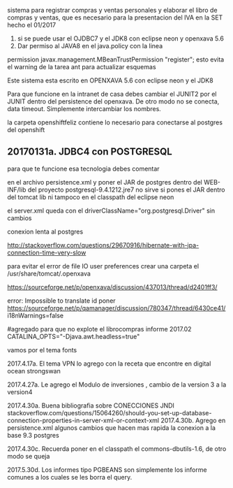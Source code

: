 sistema para registrar compras y ventas personales y elaborar 
el libro de compras y ventas, que es necesario para la
presentacion del IVA en la SET
hecho el 01/2017

1. si se puede usar el OJDBC7 y el JDK8 con eclipse neon y openxava 5.6
2. Dar permiso al JAVA8 en el java.policy con la linea

permission javax.management.MBeanTrustPermission "register";
esto evita el warning de la tarea ant para actualizar esquemas

Este sistema esta escrito en OPENXAVA 5.6 con eclipse neon
y el JDK8 

Para que funcione en la intranet de casa debes cambiar el JUNIT2 por el JUNIT
dentro del persistence del openxava. De otro modo no se conecta, data timeout.
Simplemente intercambiar los nombres.

la carpeta openshiftfeliz contiene lo necesario para conectarse
al postgres del openshift 

20170131a. JDBC4 con POSTGRESQL
----------------------

para que te funcione esa tecnologia debes comentar
<!-- <property name="hibernate.connection.driver_class" value="org.postgresql.Driver"/> -->
en el archivo persistence.xml
y poner el JAR de postgres dentro del WEB-INF/lib del proyecto postgresql-9.4.1212.jre7
no sirve si pones el JAR dentro del tomcat lib
ni tampoco en el classpath del eclipse neon

el server.xml queda con el driverClassName="org.postgresql.Driver"  sin cambios


conexion lenta al postgres 

http://stackoverflow.com/questions/29670916/hibernate-with-jpa-connection-time-very-slow

para evitar el error de file IO user preferences
crear una carpeta el /usr/share/tomcat/.openxava

https://sourceforge.net/p/openxava/discussion/437013/thread/d2401ff3/

error: Impossible to translate id 
poner https://sourceforge.net/p/qamanager/discussion/780347/thread/6430ce41/
i18nWarnings=false


#agregado para que no explote el librocompras informe 2017.02
CATALINA_OPTS="-Djava.awt.headless=true"

vamos por el tema fonts

2017.4.17a. El tema VPN lo agrego con la receta que encontre en digital ocean strongswan

2017.4.27a. Le agrego el Modulo de inversiones , cambio de la version 3 a la version4

2017.4.30a. Buena bibliografia sobre CONECCIONES JNDI
	stackoverflow.com/questions/15064260/should-you-set-up-database-connection-properties-in-server-xml-or-context-xml
2017.4.30b. Agrego en persistence.xml algunos cambios que hacen mas rapida la conexion a la base 9.3 postgres

2017.4.30c. Recuerda poner en el classpath el commons-dbutils-1.6, de otro modo se queja

2017.5.30d. Los informes tipo PGBEANS son simplemente los informe comunes a los cuales se les borra el query.
